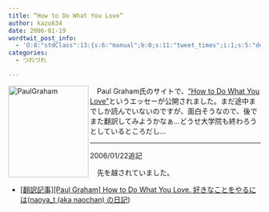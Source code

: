 ```yaml
---
title: ”How to Do What You Love”
author: kazu634
date: 2006-01-19
wordtwit_post_info:
  - 'O:8:"stdClass":13:{s:6:"manual";b:0;s:11:"tweet_times";i:1;s:5:"delay";i:0;s:7:"enabled";i:1;s:10:"separation";s:2:"60";s:7:"version";s:3:"3.7";s:14:"tweet_template";b:0;s:6:"status";i:2;s:6:"result";a:0:{}s:13:"tweet_counter";i:2;s:13:"tweet_log_ids";a:1:{i:0;i:2251;}s:9:"hash_tags";a:0:{}s:8:"accounts";a:1:{i:0;s:7:"kazu634";}}'
categories:
  - つれづれ

---
```

<div class="section">
<p>
<a href="http://www.paulgraham.com/" onclick="__gaTracker('send', 'event', 'outbound-article', 'http://www.paulgraham.com/', '');" target="_blank"><img width="160" align="left" alt="PaulGraham" src="http://image.blog.livedoor.jp/simoom634/imgs/b/0/b0b9b402-s.jpg" height="183" border="0" class="pict" /></a>
</p></p> 
  
<p>
    　Paul Graham氏のサイトで、<a href="http://www.paulgraham.com/love.html" onclick="__gaTracker('send', 'event', 'outbound-article', 'http://www.paulgraham.com/love.html', '&#8220;How to Do What You Love&#8221;');" target="blank">&#8220;How to Do What You Love&#8221;</a>というエッセーが公開されました。まだ途中までしか読んでいないのですが、面白そうなので、後でまた翻訳してみようかなぁ…どうせ大学院も終わろうとしているところだし…
</p>
  
<hr />
</p> 
  
<p>
    2006/01/22追記
</p></p> 
  
<p>
    　先を越されていました。
</p>
  
<ul>
<li>
<a href="http://d.hatena.ne.jp/naoya_t/20060119/1137650247" onclick="__gaTracker('send', 'event', 'outbound-article', 'http://d.hatena.ne.jp/naoya_t/20060119/1137650247', '[翻訳記事][Paul Graham] How to Do What You Love. 好きなことをやるには');" target="blank">[翻訳記事][Paul Graham] How to Do What You Love. 好きなことをやるには</a>(<a href="http://d.hatena.ne.jp/naoya_t/" onclick="__gaTracker('send', 'event', 'outbound-article', 'http://d.hatena.ne.jp/naoya_t/', 'naoya_t (aka naochan) の日記');" target="blank">naoya_t (aka naochan) の日記</a>)
</li>
</ul>
</div>
